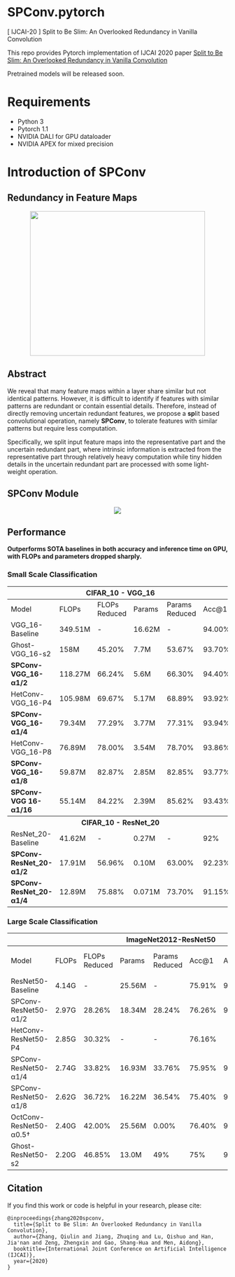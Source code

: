 # SPConv.pytorch
[ IJCAI-20 ] Split to Be Slim: An Overlooked Redundancy in Vanilla Convolution

This repo provides Pytorch implementation of IJCAI 2020 paper [Split to Be Slim: An Overlooked Redundancy in Vanilla Convolution](https://arxiv.org/abs/2006.12085)

Pretrained models will be released soon.

# Requirements
- Python 3
- Pytorch 1.1
- NVIDIA DALI for GPU dataloader 
- NVIDIA APEX for mixed precision

# Introduction of SPConv
## Redundancy in Feature Maps

<div align=center><img width='400' height='330' src="https://github.com/qiulinzhang/SPConv.pytorch/blob/master/images/redundant_feature_maps.png"/></div>

## Abstract
We reveal that many feature maps within a layer share similar but not identical patterns. However, it is difficult to identify if features with similar patterns are redundant or contain essential details. Therefore, instead of directly removing uncertain redundant features, we propose a **sp**lit based convolutional operation, namely **SPConv**, to tolerate features with similar patterns but require less computation. 

Specifically, we split input feature maps into the representative part and the uncertain redundant part, where intrinsic information is extracted from the representative part through relatively heavy computation while tiny hidden details in the uncertain redundant part are processed with some light-weight operation.

## SPConv Module

<div align=center><img src="https://github.com/qiulinzhang/SPConv.pytorch/blob/master/images/spconv_module.png"/></div>


## Performance
**Outperforms SOTA baselines in both accuracy and inference time on GPU, with FLOPs and parameters dropped sharply.**
### Small Scale Classification

<table class="tg">
<thead>
  <tr>
    <th class="tg-c3ow" colspan="6">CIFAR_10 - VGG_16</th>
  </tr>
</thead>
<tbody>
  <tr>
    <td class="tg-c3ow">Model</td>
    <td class="tg-c3ow">FLOPs</td>
    <td class="tg-c3ow">FLOPs<br>Reduced</td>
    <td class="tg-c3ow">Params</td>
    <td class="tg-c3ow">Params<br>Reduced</td>
    <td class="tg-c3ow">Acc@1</td>
  </tr>
  <tr>
    <td class="tg-c3ow">VGG_16-Baseline</td>
    <td class="tg-c3ow">349.51M</td>
    <td class="tg-c3ow">-</td>
    <td class="tg-c3ow">16.62M</td>
    <td class="tg-c3ow">-</td>
    <td class="tg-c3ow">94.00%</td>
  </tr>
  <tr>
    <td class="tg-c3ow">Ghost-VGG_16-s2</td>
    <td class="tg-c3ow">158M</td>
    <td class="tg-c3ow">45.20%</td>
    <td class="tg-c3ow">7.7M</td>
    <td class="tg-c3ow">53.67%</td>
    <td class="tg-c3ow">93.70%</td>
  </tr>
  <tr>
    <td class="tg-7btt"><b>SPConv-VGG_16-α1/2</b></td>
    <td class="tg-7btt">118.27M</td>
    <td class="tg-7btt">66.24%</td>
    <td class="tg-7btt">5.6M</td>
    <td class="tg-7btt">66.30%</td>
    <td class="tg-7btt">94.40%</td>
  </tr>
  <tr>
    <td class="tg-c3ow">HetConv-VGG_16-P4</td>
    <td class="tg-c3ow">105.98M</td>
    <td class="tg-c3ow">69.67%</td>
    <td class="tg-c3ow">5.17M</td>
    <td class="tg-c3ow">68.89%</td>
    <td class="tg-c3ow">93.92%</td>
  </tr>
  <tr>
    <td class="tg-7btt"><b>SPConv-VGG_16-α1/4</b></td>
    <td class="tg-7btt">79.34M</td>
    <td class="tg-7btt">77.29%</td>
    <td class="tg-7btt">3.77M</td>
    <td class="tg-7btt">77.31%</td>
    <td class="tg-7btt">93.94%</td>
  </tr>
  <tr>
    <td class="tg-c3ow">HetConv-VGG_16-P8</td>
    <td class="tg-c3ow">76.89M</td>
    <td class="tg-c3ow">78.00%</td>
    <td class="tg-c3ow">3.54M</td>
    <td class="tg-c3ow">78.70%</td>
    <td class="tg-c3ow">93.86%</td>
  </tr>
  <tr>
    <td class="tg-7btt"><b>SPConv-VGG_16-α1/8</b></td>
    <td class="tg-7btt">59.87M</td>
    <td class="tg-7btt">82.87%</td>
    <td class="tg-7btt">2.85M</td>
    <td class="tg-7btt">82.85%</td>
    <td class="tg-7btt">93.77%</td>
  </tr>
  <tr>
    <td class="tg-7btt"><b>SPConv-VGG 16-α1/16</b></td>
    <td class="tg-7btt">55.14M</td>
    <td class="tg-7btt">84.22%</td>
    <td class="tg-7btt">2.39M</td>
    <td class="tg-7btt">85.62%</td>
    <td class="tg-7btt">93.43%</td>
  </tr>
  <tr>
    <th class="tg-c3ow" colspan="6">CIFAR_10 - ResNet_20</th>
  </tr>
  <tr>
    <td class="tg-c3ow">ResNet_20-Baseline</td>
    <td class="tg-c3ow">41.62M</td>
    <td class="tg-c3ow">-</td>
    <td class="tg-c3ow">0.27M</td>
    <td class="tg-c3ow">-</td>
    <td class="tg-c3ow">92%</td>
  </tr>
  <tr>
    <td class="tg-7btt"><b>SPConv-ResNet_20-α1/2</b></td>
    <td class="tg-7btt">17.91M</td>
    <td class="tg-7btt">56.96%</td>
    <td class="tg-7btt">0.10M</td>
    <td class="tg-7btt">63.00%</td>
    <td class="tg-7btt">92.23%</td>
  </tr>
  <tr>
    <td class="tg-7btt"><b>SPConv-ResNet_20-α1/4</b></td>
    <td class="tg-7btt">12.89M</td>
    <td class="tg-7btt">75.88%</td>
    <td class="tg-7btt">0.071M</td>
    <td class="tg-7btt">73.70%</td>
    <td class="tg-7btt">91.15%</td>
  </tr>
</tbody>
</table>

### Large Scale Classification


<table class="tg">
<thead>
  <tr>
    <th class="tg-c3ow" colspan="9">ImageNet2012-ResNet50</th>
  </tr>
</thead>
<tbody>
  <tr>
    <td class="tg-c3ow">Model</td>
    <td class="tg-c3ow">FLOPs</td>
    <td class="tg-c3ow">FLOPs<br>Reduced</td>
    <td class="tg-c3ow">Params</td>
    <td class="tg-c3ow">Params<br>Reduced</td>
    <td class="tg-c3ow">Acc@1</td>
    <td class="tg-c3ow">Acc@5</td>
    <th class="tg-c3ow">Inference Time<br>on GPU</th>
    <td class="tg-baqh">Pretrained</td>
  </tr>
  <tr>
    <td class="tg-c3ow">ResNet50-Baseline</td>
    <td class="tg-c3ow">4.14G</td>
    <td class="tg-c3ow">-</td>
    <td class="tg-c3ow">25.56M</td>
    <td class="tg-c3ow">-</td>
    <td class="tg-c3ow">75.91%</td>
    <td class="tg-c3ow">92.78%</td>
    <td class="tg-c3ow">1.32 ms</td>
    <td class="tg-baqh">-</td>
  </tr>
  <tr>
    <td class="tg-c3ow">SPConv-ResNet50-α1/2</td>
    <td class="tg-c3ow">2.97G</td>
    <td class="tg-c3ow">28.26%</td>
    <td class="tg-c3ow">18.34M</td>
    <td class="tg-c3ow">28.24%</td>
    <td class="tg-c3ow">76.26%</td>
    <td class="tg-c3ow">93.05%</td>
    <td class="tg-c3ow">1.23 ms</td>
    <td class="tg-baqh">SPConv-α1/2</td>
  </tr>
  <tr>
    <td class="tg-c3ow">HetConv-ResNet50-P4</td>
    <td class="tg-c3ow">2.85G</td>
    <td class="tg-c3ow">30.32%</td>
    <td class="tg-c3ow">-</td>
    <td class="tg-c3ow">-</td>
    <td class="tg-c3ow">76.16%</td>
    <td class="tg-c3ow"></td>
    <td class="tg-c3ow">-</td>
    <td class="tg-baqh">-</td>
  </tr>
  <tr>
    <td class="tg-c3ow">SPConv-ResNet50-α1/4</td>
    <td class="tg-c3ow">2.74G</td>
    <td class="tg-c3ow">33.82%</td>
    <td class="tg-c3ow">16.93M</td>
    <td class="tg-c3ow">33.76%</td>
    <td class="tg-c3ow">75.95%</td>
    <td class="tg-c3ow">92.99%</td>
    <td class="tg-c3ow">1.19 ms</td>
    <td class="tg-baqh">SPConv-α1/4</td>
  </tr>
  <tr>
    <td class="tg-c3ow">SPConv-ResNet50-α1/8</td>
    <td class="tg-c3ow">2.62G</td>
    <td class="tg-c3ow">36.72%</td>
    <td class="tg-c3ow">16.22M</td>
    <td class="tg-c3ow">36.54%</td>
    <td class="tg-c3ow">75.40%</td>
    <td class="tg-c3ow">92.77%</td>
    <td class="tg-c3ow">1.17 ms</td>
    <td class="tg-baqh">SPConv-α1/8</td>
  </tr>
  <tr>
    <td class="tg-c3ow">OctConv-ResNet50-α0.5†</td>
    <td class="tg-c3ow">2.40G</td>
    <td class="tg-c3ow">42.00%</td>
    <td class="tg-c3ow">25.56M</td>
    <td class="tg-c3ow">0.00%</td>
    <td class="tg-c3ow">76.40%</td>
    <td class="tg-c3ow">93.14%</td>
    <td class="tg-c3ow">3.51 ms</td>
    <td class="tg-baqh">-</td>
  </tr>
  <tr>
    <td class="tg-c3ow">Ghost-ResNet50-s2</td>
    <td class="tg-c3ow">2.20G</td>
    <td class="tg-c3ow">46.85%</td>
    <td class="tg-c3ow">13.0M</td>
    <td class="tg-c3ow">49%</td>
    <td class="tg-c3ow">75%</td>
    <td class="tg-c3ow">92.3%</td>
    <td class="tg-c3ow">-</td>
    <td class="tg-baqh">-</td>
  </tr>
</tbody>
</table>

## Citation

If you find this work or code is helpful in your research, please cite:

```
@inproceedings{zhang2020spconv,
  title={Split to Be Slim: An Overlooked Redundancy in Vanilla Convolution},
  author={Zhang, Qiulin and Jiang, Zhuqing and Lu, Qishuo and Han, Jia'nan and Zeng, Zhengxin and Gao, Shang-Hua and Men, Aidong},
  booktitle={International Joint Conference on Artificial Intelligence (IJCAI)},
  year={2020}
}
```
